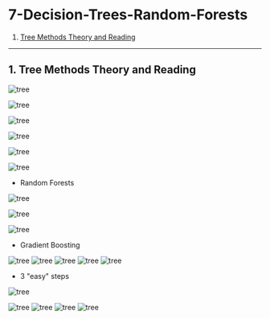 # 7-Decision-Trees-Random-Forests
1. [Tree Methods Theory and Reading](#schema1)

<hr>

<a name="schema1"></a>

## 1. Tree Methods Theory and Reading

![tree](./img/tree1.png)

![tree](./img/tree2.png)

![tree](./img/tree3.png)

![tree](./img/tree4.png)

![tree](./img/tree5.png)

![tree](./img/tree6.png)

- Random Forests

![tree](./img/tree7.png)

![tree](./img/tree8.png)

![tree](./img/tree9.png)

- Gradient Boosting

![tree](./img/tree10.png)
![tree](./img/tree11.png)
![tree](./img/tree12.png)
![tree](./img/tree13.png)
![tree](./img/tree14.png)

- 3 "easy" steps

![tree](./img/tree15.png)

![tree](./img/tree16.png)
![tree](./img/tree17.png)
![tree](./img/tree18.png)
![tree](./img/tree19.png)

